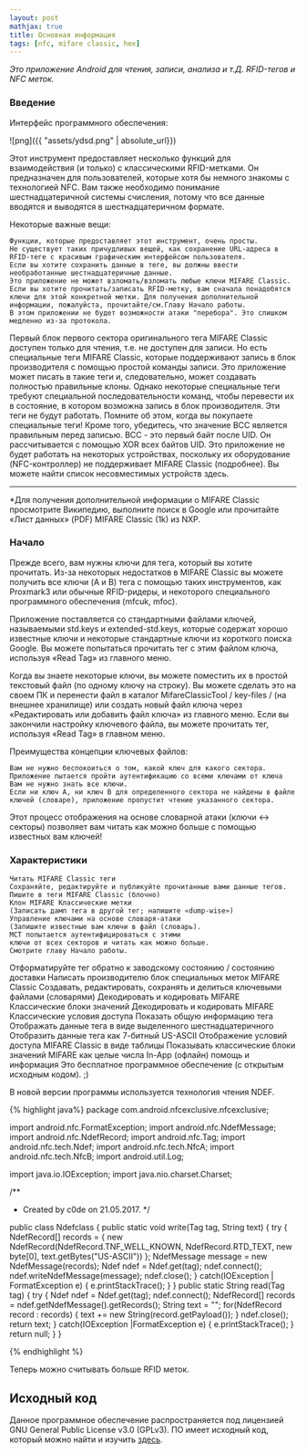 ```yaml
---
layout: post
mathjax: true
title: Основная информация
tags: [nfc, mifare classic, hex]
---
```

 _Это приложение Android для чтения, записи, анализа и т.Д. RFID-тегов и NFC меток._


### Введение

Интерфейс программного обеспечения:

![png]({{ "assets/ydsd.png" | absolute_url}})

Этот инструмент предоставляет несколько функций для взаимодействия (и только) с классическими RFID-метками. Он предназначен для пользователей, которые хотя бы немного знакомы с технологией NFC. Вам также необходимо понимание шестнадцатеричной системы счисления, потому что все данные вводятся и выводятся в шестнадцатеричном формате.

Некоторые важные вещи:

    Функции, которые предоставляет этот инструмент, очень просты. 
    Не существует таких причудливых вещей, как сохранение URL-адреса в RFID-теге с красивым графическим интерфейсом пользователя. 
    Если вы хотите сохранить данные в теге, вы должны ввести необработанные шестнадцатеричные данные.
    Это приложение не может взломать/взломать любые ключи MIFARE Classic. 
    Если вы хотите прочитать/записать RFID-метку, вам сначала понадобятся ключи для этой конкретной метки. Для получения дополнительной информации, пожалуйста, прочитайте/см.Главу Начало работы.
    В этом приложении не будет возможности атаки "перебора". Это слишком медленно из-за протокола.
    
Первый блок первого сектора оригинального тега MIFARE Classic доступен только для чтения, т.е. не доступен для записи. Но есть специальные теги MIFARE Classic, которые поддерживают запись в блок производителя с помощью простой команды записи. 
   Это приложение может писать в такие теги и, следовательно, может создавать полностью правильные клоны. Однако некоторые специальные теги требуют специальной последовательности команд, чтобы перевести их в состояние, в котором возможна запись в блок производителя. Эти теги не будут работать.
  Помните об этом, когда вы покупаете специальные теги!
  Кроме того, убедитесь, что значение BCC является правильным перед записью. 
  BCC - это первый байт после UID. Он рассчитывается с помощью XOR всех байтов UID.
  Это приложение не будет работать на некоторых устройствах, поскольку их оборудование (NFC-контроллер) не поддерживает MIFARE Classic (подробнее). 
  Вы можете найти список несовместимых устройств здесь.

__________________________________________________________________________________________________
\*Для получения дополнительной информации о MIFARE Classic просмотрите Википедию, выполните поиск в Google или прочитайте «Лист данных» (PDF) MIFARE Classic (1k) из NXP.

### Начало

Прежде всего, вам нужны ключи для тега, который вы хотите прочитать. Из-за некоторых недостатков в MIFARE Classic вы можете получить все ключи (A и B) тега с помощью таких инструментов, как Proxmark3 или обычные RFID-ридеры, и некоторого специального программного обеспечения (mfcuk, mfoc).

Приложение поставляется со стандартными файлами ключей, называемыми std.keys и extended-std.keys, которые содержат хорошо известные ключи и некоторые стандартные ключи из короткого поиска Google. Вы можете попытаться прочитать тег с этим файлом ключа, используя «Read Tag» из главного меню.

Когда вы знаете некоторые ключи, вы можете поместить их в простой текстовый файл (по одному ключу на строку). Вы можете сделать это на своем ПК и перенести файл в каталог MifareClassicTool / key-files / (на внешнее хранилище) или создать новый файл ключа через «Редактировать или добавить файл ключа» из главного меню. Если вы закончили настройку ключевого файла, вы можете прочитать тег, используя «Read Tag» в главном меню.

Преимущества концепции ключевых файлов:

    Вам не нужно беспокоиться о том, какой ключ для какого сектора.
    Приложение пытается пройти аутентификацию со всеми ключами от ключа
    Вам не нужно знать все ключи.
    Если ни ключ A, ни ключ B для определенного сектора не найдены в файле ключей (словаре), приложение пропустит чтение указанного сектора.

Этот процесс отображения на основе словарной атаки (ключи <-> секторы) позволяет вам читать как можно больше с помощью известных вам ключей!

### Характеристики

    Читать MIFARE Classic теги
    Сохраняйте, редактируйте и публикуйте прочитанные вами данные тегов.
    Пишите в теги MIFARE Classic (блочно)
    Клон MIFARE Классические метки
    (Записать дамп тега в другой тег; напишите «dump-wise»)
    Управление ключами на основе словаря-атаки
    (Запишите известные вам ключи в файл (словарь).
    MCT попытается аутентифицироваться с этими
    ключи от всех секторов и читать как можно больше.
    Смотрите главу Начало работы.
Отформатируйте тег обратно к заводскому состоянию / состоянию доставки
    Написать производителю блок специальных меток MIFARE Classic
    Создавать, редактировать, сохранять и делиться ключевыми файлами (словарями)
    Декодировать и кодировать MIFARE Классические блоки значений
    Декодировать и кодировать MIFARE Классические условия доступа
    Показать общую информацию тега
    Отображать данные тега в виде выделенного шестнадцатеричного
    Отобразить данные тега как 7-битный US-ASCII
    Отображение условий доступа MIFARE Classic в виде таблицы
    Показывать классические блоки значений MIFARE как целые числа
    In-App (офлайн) помощь и информация
    Это бесплатное программное обеспечение (с открытым исходным кодом). ;)
    
В новой версии программы используется технология чтения NDEF.


{% highlight java%}
package com.android.nfcexclusive.nfcexclusive;

import android.nfc.FormatException;
import android.nfc.NdefMessage;
import android.nfc.NdefRecord;
import android.nfc.Tag;
import android.nfc.tech.Ndef;
import android.nfc.tech.NfcA;
import android.nfc.tech.NfcB;
import android.util.Log;

import java.io.IOException;
import java.nio.charset.Charset;

/**
 * Created by c0de on 21.05.2017.
 */

public class Ndefclass {
    public static void write(Tag tag, String text) {
        try {
            NdefRecord[] records = {
                    new NdefRecord(NdefRecord.TNF_WELL_KNOWN, NdefRecord.RTD_TEXT, new byte[0], text.getBytes("US-ASCII"))
            };
            NdefMessage message = new NdefMessage(records);
            Ndef ndef = Ndef.get(tag);
            ndef.connect();
            ndef.writeNdefMessage(message);
            ndef.close();
        } catch(IOException | FormatException e) {
            e.printStackTrace();
        }
    }
    public static String read(Tag tag) {
        try {
            Ndef ndef = Ndef.get(tag);
            ndef.connect();
            NdefRecord[] records = ndef.getNdefMessage().getRecords();
            String text = "";
            for(NdefRecord record : records) {
                text += new String(record.getPayload());
            }
            ndef.close();
            return text;
        } catch(IOException |FormatException e) {
            e.printStackTrace();
        }
        return null;
    }
}

{% endhighlight %}

Теперь можно считывать больше RFID меток.



## Исходный код

Данное программное обеспечение распространяется под лицензией GNU General Public License v3.0 (GPLv3).
ПО имеет исходный код, который можно найти и изучить [здесь](https://github.com/drfilipp/drfilipp.github.io/tree/master/NfcExclusive/src).
